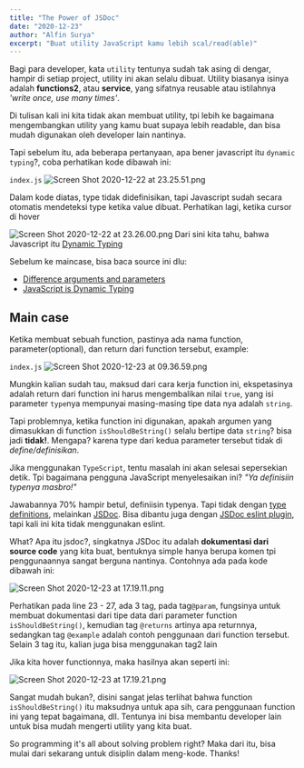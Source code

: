 ```yaml
---
title: "The Power of JSDoc"
date: "2020-12-23"
author: "Alfin Surya"
excerpt: "Buat utility JavaScript kamu lebih scal/read(able)"
---
```


Bagi para developer, kata `utility` tentunya sudah tak asing di dengar, hampir di setiap project, utility ini akan selalu dibuat. Utility biasanya isinya adalah **functions2**, atau **service**, yang sifatnya reusable atau istilahnya *'write once, use many times'*. 

Di tulisan kali ini kita tidak akan membuat utility, tpi lebih ke bagaimana mengembangkan utility yang kamu buat supaya lebih readable, dan bisa mudah digunakan oleh developer lain nantinya.

Tapi sebelum itu, ada beberapa pertanyaan, apa bener javascript itu `dynamic typing`?, coba perhatikan kode dibawah ini:

`index.js` 
![Screen Shot 2020-12-22 at 23.25.51.png](https://i.imgur.com/FzuxGFm.png) 

Dalam kode diatas, type tidak didefinisikan, tapi Javascript sudah secara otomatis mendeteksi type ketika value dibuat. Perhatikan lagi, ketika cursor di hover

![Screen Shot 2020-12-22 at 23.26.00.png](https://i.imgur.com/GDIWkrI.png) 
Dari sini kita tahu, bahwa Javascript itu [Dynamic Typing](https://developer.mozilla.org/en-US/docs/Glossary/Dynamic_typing) 

Sebelum ke maincase, bisa baca source ini dlu:
- [Difference arguments and parameters](https://www.quora.com/What-is-the-difference-between-argument-and-parameters-in-C)
- [JavaScript is Dynamic Typing](https://developer.mozilla.org/en-US/docs/Glossary/Dynamic_typing)


## Main case
Ketika membuat sebuah function, pastinya ada nama function, parameter(optional), dan return dari function tersebut, example: 

`index.js` 
![Screen Shot 2020-12-23 at 09.36.59.png](https://i.imgur.com/dsYbojg.png) 

Mungkin kalian sudah tau, maksud dari cara kerja function ini, ekspetasinya adalah return dari function ini harus mengembalikan nilai `true`, yang isi parameter `type`nya mempunyai masing-masing tipe data nya adalah `string`. 

Tapi problemnya, ketika function ini digunakan, apakah argumen yang dimasukkan di function `isShouldBeString()` selalu bertipe data `string`?  bisa jadi **tidak!**. 
Mengapa? karena type dari kedua parameter tersebut tidak di *define/definisikan*.

Jika menggunakan `TypeScript`, tentu masalah ini akan selesai sepersekian detik. Tpi bagaimana pengguna JavaScript menyelesaikan ini? *"Ya definisiin typenya masbro!"*


Jawabannya 70% hampir betul, definiisin typenya. Tapi tidak dengan [type definitions](https://www.typescriptlang.org/docs/handbook/basic-types.html), melainkan [JSDoc](https://jsdoc.app/). Bisa dibantu juga dengan [JSDoc eslint plugin](https://eslint.org/docs/rules/valid-jsdoc), tapi kali ini kita tidak menggunakan eslint.

What? Apa itu jsdoc?, singkatnya JSDoc itu adalah **dokumentasi dari source code** yang kita buat, bentuknya simple hanya berupa komen tpi penggunaannya sangat berguna nantinya. Contohnya ada pada kode dibawah ini:

![Screen Shot 2020-12-23 at 17.19.11.png](https://i.imgur.com/aDVKgy2.png) 

Perhatikan pada line 23 - 27, ada 3 tag, pada tag`@param`, fungsinya untuk membuat dokumentasi dari tipe data dari parameter function `isShouldBeString()`, kemudian tag `@returns` artinya apa returnnya, sedangkan tag `@example` adalah contoh penggunaan dari function tersebut. Selain 3 tag itu, kalian juga bisa menggunakan tag2 lain

Jika kita hover functionnya, maka hasilnya akan seperti ini:

![Screen Shot 2020-12-23 at 17.19.21.png](https://i.imgur.com/a20qUEw.png) 

Sangat mudah bukan?, disini sangat jelas terlihat bahwa function `isShouldBeString()` itu maksudnya untuk apa sih, cara penggunaan function ini yang tepat bagaimana, dll. Tentunya ini bisa membantu developer lain untuk bisa mudah mengerti utility yang kita buat.

So programming it's all about solving problem right? Maka dari itu, bisa mulai dari sekarang untuk disiplin dalam meng-kode. Thanks!